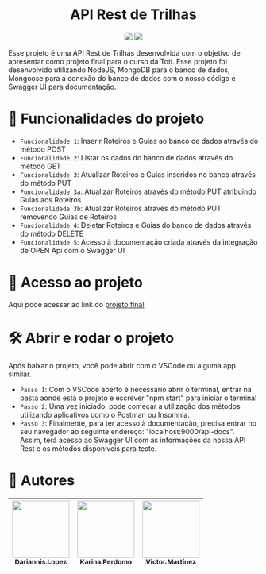 <h1 align="center"> API Rest de Trilhas </h1>
<p align="center"> <img src="https://img.shields.io/badge/Node.js-43853D?style=for-the-badge&logo=node.js&logoColor=white" />
<img src="https://img.shields.io/badge/MongoDB-4EA94B?style=for-the-badge&logo=mongodb&logoColor=white" /> </p>

Esse projeto é uma API Rest de Trilhas desenvolvida com o objetivo de apresentar como projeto final para o curso da Toti. Esse projeto foi desenvolvido utilizando NodeJS, MongoDB para o banco de dados, Mongoose para a conexão do banco de dados com o nosso código e Swagger UI para documentação.

# :hammer: Funcionalidades do projeto

- `Funcionalidade 1`: Inserir Roteiros e Guias ao banco de dados através do método POST 
- `Funcionalidade 2`: Listar os dados do banco de dados através do método GET
- `Funcionalidade 3`: Atualizar Roteiros e Guias inseridos no banco através do método PUT
- `Funcionalidade 3a`: Atualizar Roteiros através do método PUT atribuindo Guias aos Roteiros
- `Funcionalidade 3b`: Atualizar Roteiros através do método PUT removendo Guias de Roteiros
- `Funcionalidade 4`: Deletar Roteiros e Guias do banco de dados através do método DELETE
- `Funcionalidade 5`: Acesso à documentação criada através da integração de OPEN Api com o Swagger UI

# 📁 Acesso ao projeto

Aqui pode acessar ao link do <A HREF="https://github.com/vmanuelmartinez/Repositorio-Rotas-Criadas./tree/master"> projeto final </A>

# 🛠️ Abrir e rodar o projeto

Após baixar o projeto, você pode abrir com o VSCode ou alguma app similar.

- `Passo 1`: Com o VSCode aberto é necessário abrir o terminal, entrar na pasta aonde está o projeto e escrever "npm start" para iniciar o terminal
- `Passo 2`: Uma vez iniciado, pode começar a utilização dos métodos utilizando aplicativos como o Postman ou Insomnia.
- `Passo 3`: Finalmente, para ter acesso à documentação, precisa entrar no seu navegador ao seguinte endereço: "localhost:9000/api-docs". Assim, terá acesso ao Swagger UI com as informações da nossa API Rest e os métodos disponíveis para teste.

# 👥 Autores

| [<img src="https://avatars.githubusercontent.com/dalt22" width=115><br><sub>Dariannis Lopez</sub>](https://github.com/dalt22) |  [<img src="https://avatars.githubusercontent.com/Karina041325" width=115><br><sub>Karina Perdomo</sub>](https://github.com/Karina041325) |  [<img src="https://avatars.githubusercontent.com/vmanuelmartinez" width=115><br><sub>Victor Martínez</sub>](https://github.com/vmanuelmartinez) |
| :---: | :---: | :---: |
